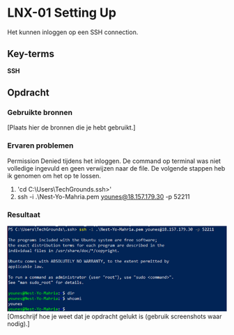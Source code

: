 # LNX-01 Setting Up
Het kunnen inloggen op een SSH connection.

## Key-terms
**SSH**

## Opdracht
### Gebruikte bronnen
[Plaats hier de bronnen die je hebt gebruikt.]

### Ervaren problemen
Permission Denied tijdens het inloggen. De command op terminal was niet volledige ingevuld en geen verwijzen naar de file. De volgende stappen heb ik genomen om het op te lossen.
1) 'cd C:\Users\TechGrounds\.ssh>'
2) ssh -i .\Nest-Yo-Mahria.pem younes@18.157.179.30 -p 52211

### Resultaat
![Ingelogd](/00_includes/LNX-01%20ingelog.png "title")
[Omschrijf hoe je weet dat je opdracht gelukt is (gebruik screenshots waar nodig).]
